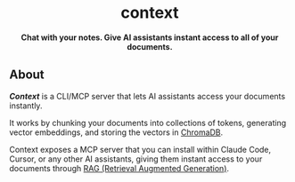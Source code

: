 <div align="center">
  <h1>context</h1>
  <p>
    <strong>Chat with your notes. Give AI assistants instant access to all of your documents.</strong>
  </p>
</div>

## About

_**Context**_ is a CLI/MCP server that lets AI assistants access your documents instantly.

It works by chunking your documents into collections of tokens, generating vector embeddings, and storing the vectors in [ChromaDB](https://www.trychroma.com/).

Context exposes a MCP server that you can install within Claude Code, Cursor, or any other AI assistants, giving them instant access to your documents through [RAG (Retrieval Augmented Generation)](https://en.wikipedia.org/wiki/Retrieval-augmented_generation).
